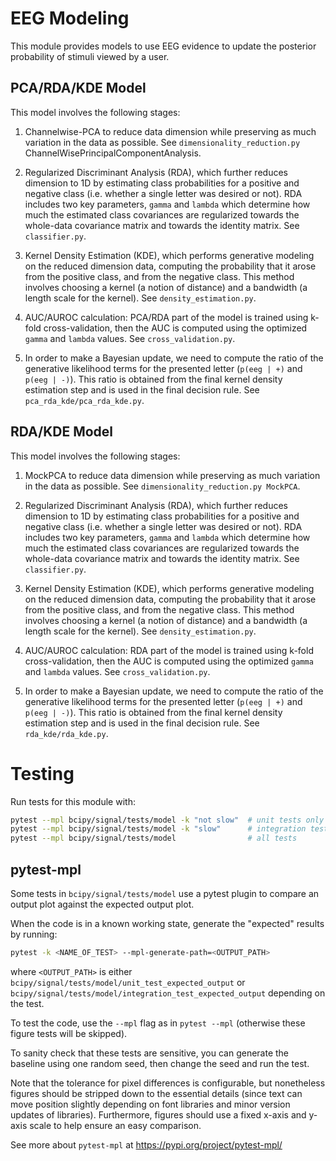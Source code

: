 # EEG Modeling

This module provides models to use EEG evidence to update the posterior probability of stimuli viewed by a user. 

## PCA/RDA/KDE Model

This model involves the following stages:

1. Channelwise-PCA to reduce data dimension while preserving as much variation in the data as possible. See `dimensionality_reduction.py` ChannelWisePrincipalComponentAnalysis.

2. Regularized Discriminant Analysis (RDA), which further reduces dimension to 1D by estimating class probabilities for a positive and negative class (i.e. whether a single letter was desired or not). RDA includes two key parameters, `gamma` and `lambda` which determine how much the estimated class covariances are regularized towards the whole-data covariance matrix and towards the identity matrix. See `classifier.py`.

4. Kernel Density Estimation (KDE), which performs generative modeling on the reduced dimension data, computing the probability that it arose from the positive class, and from the negative class. This method involves choosing a kernel (a notion of distance) and a bandwidth (a length scale for the kernel). See `density_estimation.py`.

5. AUC/AUROC calculation: PCA/RDA part of the model is trained using k-fold cross-validation, then the AUC is computed using the optimized `gamma` and `lambda` values. See `cross_validation.py`.

6. In order to make a Bayesian update, we need to compute the ratio of the generative likelihood terms for the presented letter (`p(eeg | +)` and `p(eeg | -)`). This ratio is obtained from the final kernel density estimation step and is used in the final decision rule. See `pca_rda_kde/pca_rda_kde.py`.

## RDA/KDE Model

This model involves the following stages:

1. MockPCA to reduce data dimension while preserving as much variation in the data as possible. See `dimensionality_reduction.py MockPCA`.

2. Regularized Discriminant Analysis (RDA), which further reduces dimension to 1D by estimating class probabilities for a positive and negative class (i.e. whether a single letter was desired or not). RDA includes two key parameters, `gamma` and `lambda` which determine how much the estimated class covariances are regularized towards the whole-data covariance matrix and towards the identity matrix. See `classifier.py`.

3. Kernel Density Estimation (KDE), which performs generative modeling on the reduced dimension data, computing the probability that it arose from the positive class, and from the negative class. This method involves choosing a kernel (a notion of distance) and a bandwidth (a length scale for the kernel). See `density_estimation.py`.

4. AUC/AUROC calculation: RDA part of the model is trained using k-fold cross-validation, then the AUC is computed using the optimized `gamma` and `lambda` values. See `cross_validation.py`.

5. In order to make a Bayesian update, we need to compute the ratio of the generative likelihood terms for the presented letter (`p(eeg | +)` and `p(eeg | -)`). This ratio is obtained from the final kernel density estimation step and is used in the final decision rule. See `rda_kde/rda_kde.py`.


# Testing

Run tests for this module with:
```bash
pytest --mpl bcipy/signal/tests/model -k "not slow"  # unit tests only
pytest --mpl bcipy/signal/tests/model -k "slow"      # integration tests only
pytest --mpl bcipy/signal/tests/model                # all tests
```

## pytest-mpl

Some tests in `bcipy/signal/tests/model` use a pytest plugin to compare an output plot against the expected output plot.

When the code is in a known working state, generate the "expected" results by running: 

```bash
pytest -k <NAME_OF_TEST> --mpl-generate-path=<OUTPUT_PATH>
```

where `<OUTPUT_PATH>` is either `bcipy/signal/tests/model/unit_test_expected_output` or `bcipy/signal/tests/model/integration_test_expected_output` depending on the test.

To test the code, use the `--mpl` flag as in `pytest --mpl` (otherwise these figure tests will be skipped).

To sanity check that these tests are sensitive, you can generate the baseline using one random seed, then change the seed and run the test.

Note that the tolerance for pixel differences is configurable, but nonetheless figures should be stripped down to the essential details (since text can move position slightly depending on font libraries and minor version updates of libraries). Furthermore, figures should use a fixed x-axis and y-axis scale to help ensure an easy comparison.

See more about `pytest-mpl` at https://pypi.org/project/pytest-mpl/
